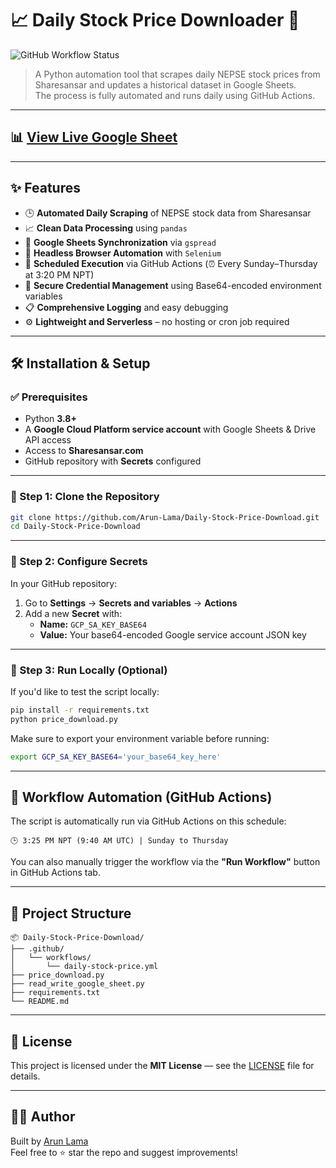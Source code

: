 # 📈 Daily Stock Price Downloader 🚀

![GitHub Workflow Status](https://github.com/Arun-Lama/Daily-Stock-Price-Download/actions/workflows/sheet-job.yml/badge.svg)

> A Python automation tool that scrapes daily NEPSE stock prices from Sharesansar and updates a historical dataset in Google Sheets.  
> The process is fully automated and runs daily using GitHub Actions.

---

## 📊 [View Live Google Sheet](https://docs.google.com/spreadsheets/d/1n_QX2H3HEM1wYbEQmHV4fYBwfDzd19sBEiOv4MBXrFo/edit?usp=sharing) <!-- 🔗 Replace `#` with the actual URL -->

---

## ✨ Features

- 🕒 **Automated Daily Scraping** of NEPSE stock data from Sharesansar
- 📈 **Clean Data Processing** using `pandas`
- 🔄 **Google Sheets Synchronization** via `gspread`
- 🤖 **Headless Browser Automation** with `Selenium`
- 📅 **Scheduled Execution** via GitHub Actions (⏰ Every Sunday–Thursday at 3:20 PM NPT)
- 🔐 **Secure Credential Management** using Base64-encoded environment variables
- 📋 **Comprehensive Logging** and easy debugging
- ⚙️ **Lightweight and Serverless** – no hosting or cron job required

---

## 🛠️ Installation & Setup

### ✅ Prerequisites

- Python **3.8+**
- A **Google Cloud Platform service account** with Google Sheets & Drive API access
- Access to **Sharesansar.com**
- GitHub repository with **Secrets** configured

---

### 🔁 Step 1: Clone the Repository

```bash
git clone https://github.com/Arun-Lama/Daily-Stock-Price-Download.git
cd Daily-Stock-Price-Download
```

---

### 🔑 Step 2: Configure Secrets

In your GitHub repository:

1. Go to **Settings** → **Secrets and variables** → **Actions**
2. Add a new **Secret** with:
   - **Name:** `GCP_SA_KEY_BASE64`
   - **Value:** Your base64-encoded Google service account JSON key

---

### 🧪 Step 3: Run Locally (Optional)

If you'd like to test the script locally:

```bash
pip install -r requirements.txt
python price_download.py
```

Make sure to export your environment variable before running:

```bash
export GCP_SA_KEY_BASE64='your_base64_key_here'
```

---

## 🔄 Workflow Automation (GitHub Actions)

The script is automatically run via GitHub Actions on this schedule:

```
🕒 3:25 PM NPT (9:40 AM UTC) | Sunday to Thursday
```

You can also manually trigger the workflow via the **"Run Workflow"** button in GitHub Actions tab.

---

## 📁 Project Structure

```
📦 Daily-Stock-Price-Download/
├── .github/
│   └── workflows/
│       └── daily-stock-price.yml
├── price_download.py
├── read_write_google_sheet.py
├── requirements.txt
└── README.md
```

---

## 🧾 License

This project is licensed under the **MIT License** — see the [LICENSE](LICENSE) file for details.

---

## 🙋‍♂️ Author

Built by [Arun Lama](https://github.com/Arun-Lama)  
Feel free to ⭐ star the repo and suggest improvements!
